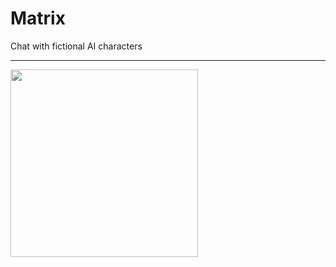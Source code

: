 # Matrix

Chat with fictional AI characters

---
<image width="300px" src="https://github.com/avinashmg/matrix/blob/master/meta/image.png?raw=true" />
